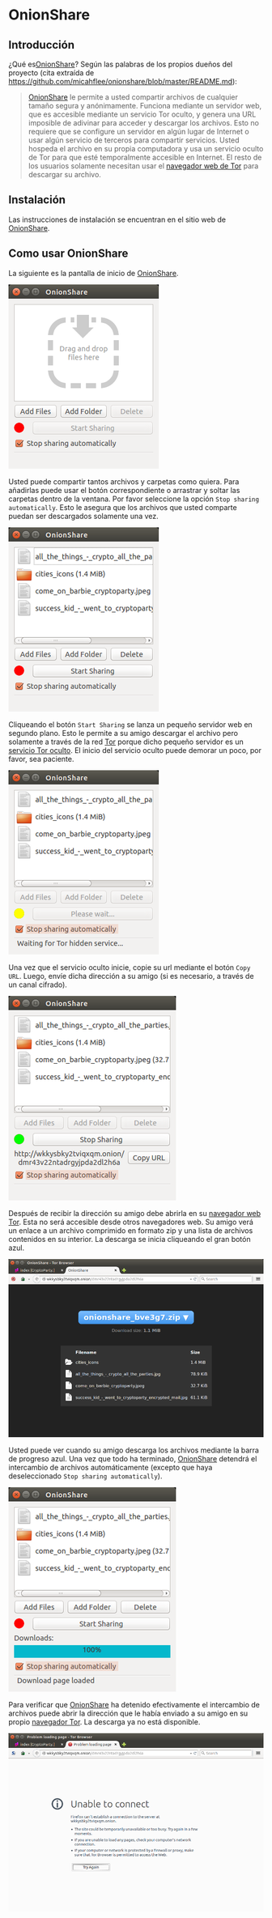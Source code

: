# OnionShare

## Introducción

¿Qué es[OnionShare](https://onionshare.org/)? Según las palabras de los propios dueños del proyecto (cita extraída de <https://github.com/micahflee/onionshare/blob/master/README.md>):

> [OnionShare](https://onionshare.org/) le permite a usted compartir archivos de cualquier tamaño segura y anónimamente. Funciona mediante un servidor web, que es accesible mediante un servicio Tor oculto, y genera una URL imposible de adivinar para acceder y descargar los archivos. Esto no requiere que se configure un servidor en algún lugar de Internet o usar algún servicio de terceros para compartir servicios. Usted hospeda el archivo en su propia computadora y usa un servicio oculto de Tor para que esté temporalmente accesible en Internet. El resto de los usuarios solamente necesitan usar el [navegador web de Tor](https://www.torproject.org/download/download-easy.html.en) para descargar su archivo.

## Instalación

Las instrucciones de instalación se encuentran en el sitio web de [OnionShare](https://onionshare.org/).

## Como usar OnionShare

La siguiente es la pantalla de inicio de [OnionShare](https://onionshare.org).

![started OnionShare](onionshare_1.png)

Usted puede compartir tantos archivos y carpetas como quiera. Para añadirlas puede usar el botón correspondiente o arrastrar y soltar las carpetas dentro de la ventana.
Por favor seleccione la opción `Stop sharing automatically`. Esto le asegura que los archivos que usted comparte puedan ser descargados solamente una vez. 

![added files and folders](onionshare_2.png)

Cliqueando el botón `Start Sharing` se lanza un pequeño servidor web en segundo plano. Esto le permite a su amigo descargar el archivo pero solamente a través de la red [Tor](https://torproject.org) porque dicho pequeño servidor es un [servicio Tor oculto](https://tor.eff.org/docs/hidden-services.html.en).
El inicio del servicio oculto puede demorar un poco, por favor, sea paciente.

![preparing to share files](onionshare_3.png)

Una vez que el servicio oculto inicie, copie su url mediante el botón `Copy URL`.
Luego, envíe dicha dirección a su amigo (si es necesario, a través de un canal cifrado).

![sharing files](onionshare_4.png)

Después de recibir la dirección su amigo debe abrirla en su [navegador web Tor](https://www.torproject.org/download/download-easy.html.en). Esta no será accesible desde otros navegadores web.
Su amigo verá un enlace a un archivo comprimido en formato zip y una lista de archivos contenidos en su interior. La descarga se inicia cliqueando el gran botón azul.

![downloading through TorBrowser](onionshare_5.png)

Usted puede ver cuando su amigo descarga los archivos mediante la barra de progreso azul. Una vez que todo ha terminado, [OnionShare](https://onionshare.org) detendrá el intercambio de archivos automáticamente (excepto que haya deseleccionado `Stop sharing automatically`).

![completed download as seen in OnionShare](onionshare_6.png)

Para verificar que [OnionShare](https://onionshare.org) ha detenido efectivamente el intercambio de archivos puede abrir la dirección que le había enviado a su amigo en su propio [navegador Tor](https://www.torproject.org/download/download-easy.html.en). La descarga ya no está disponible.

![trying download through TorBrowser a second time](onionshare_7.png)

